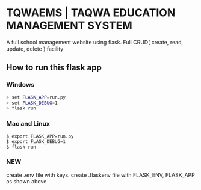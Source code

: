 # TQWAEMS | TAQWA EDUCATION MANAGEMENT SYSTEM
A full school management website using flask. Full CRUD( create, read, update, delete ) facility

## How to run this flask app

### Windows
``` bash
> set FLASK_APP=run.py
> set FLASK_DEBUG=1
> flask run
```

### Mac and Linux
``` shell
$ export FLASK_APP=run.py
$ export FLASK_DEBUG=1
$ flask run
```

### NEW ###
create .env file with keys.
create .flaskenv file with FLASK_ENV, FLASK_APP as shown above